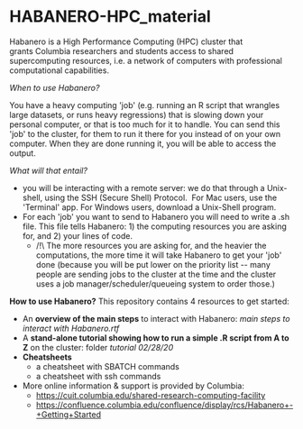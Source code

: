 # HABANERO-HPC_material


Habanero is a High Performance Computing (HPC) cluster that grants Columbia researchers and students access to shared supercomputing resources, i.e. a network of computers with professional computational capabilities.

*When to use Habanero?*

You have a heavy computing 'job' (e.g. running an R script that wrangles large datasets, or runs heavy regressions) that is slowing down your personal computer, or that is too much for it to handle. You can send this 'job' to the cluster, for them to run it there for you instead of on your own computer. When they are done running it, you will be able to access the output.

*What will that entail?*

* you will be interacting with a remote server: we do that through a Unix-shell, using the SSH (Secure Shell) Protocol.  For Mac users, use the 'Terminal' app. For Windows users, download a Unix-Shell program.
* For each 'job' you want to send to Habanero you will need to write a .sh file. This file tells Habanero: 1) the computing resources you are asking for, and 2) your lines of code.
  * /!\ The more resources you are asking for, and the heavier the computations, the more time it will take Habanero to get your 'job' done (because you will be put lower on the priority list -- many people are sending jobs to the cluster at the time and the cluster uses a job manager/scheduler/queueing system to order those.)


**How to use Habanero?** This repository contains 4 resources to get started:

* An **overview of the main steps** to interact with Habanero: *main steps to interact with Habanero.rtf*
* A **stand-alone tutorial showing how to run a simple .R script from A to Z** on the cluster: folder *tutorial 02/28/20*
* **Cheatsheets**
  * a cheatsheet with SBATCH commands
  * a cheatsheet with ssh commands
* More online information & support is provided by Columbia:
  * https://cuit.columbia.edu/shared-research-computing-facility
  * https://confluence.columbia.edu/confluence/display/rcs/Habanero+-+Getting+Started
